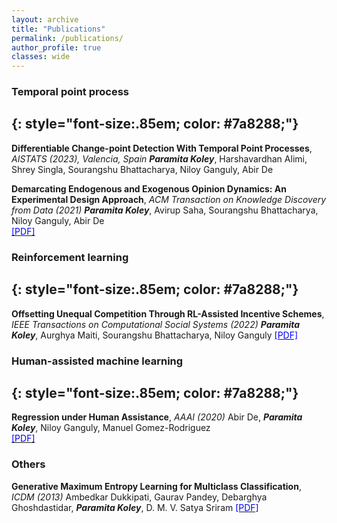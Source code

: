 ```yaml
---
layout: archive
title: "Publications"
permalink: /publications/
author_profile: true
classes: wide
---
```


### Temporal point process
{: style="font-size:.85em; color: #7a8288;"}
---

**Differentiable Change-point Detection With Temporal Point Processes**, *AISTATS (2023), Valencia, Spain*
_**Paramita Koley**_, Harshavardhan Alimi, Shrey Singla, Sourangshu Bhattacharya, Niloy Ganguly, Abir De 

**Demarcating Endogenous and Exogenous Opinion Dynamics: An Experimental Design Approach**, *ACM Transaction on Knowledge Discovery from Data (2021)*
_**Paramita Koley**_, Avirup Saha, Sourangshu Bhattacharya, Niloy Ganguly, Abir De  
[<span style="color:blue"> [PDF]</span>](https://dl.acm.org/doi/10.1145/3449361)



### Reinforcement learning
{: style="font-size:.85em; color: #7a8288;"}
---

**Offsetting Unequal Competition Through RL-Assisted Incentive Schemes**, *IEEE Transactions on Computational Social Systems (2022)*
_**Paramita Koley**_, Aurghya Maiti, Sourangshu Bhattacharya, Niloy Ganguly
[<span style="color:blue"> [PDF]</span>](https://ieeexplore.ieee.org/document/9693521)


### Human-assisted machine learning
{: style="font-size:.85em; color: #7a8288;"}
---

**Regression under Human Assistance**, *AAAI (2020)*
Abir De, _**Paramita Koley**_, Niloy Ganguly, Manuel Gomez-Rodriguez  
[<span style="color:blue"> [PDF]</span>](https://ojs.aaai.org/index.php/AAAI/article/view/5645)


### Others

**Generative Maximum Entropy Learning for Multiclass Classification**, *ICDM (2013)* 
Ambedkar Dukkipati, Gaurav Pandey, Debarghya Ghoshdastidar, _**Paramita Koley**_, D. M. V. Satya Sriram
[<span style="color:blue"> [PDF]</span>](https://ieeexplore.ieee.org/document/6729498)  


